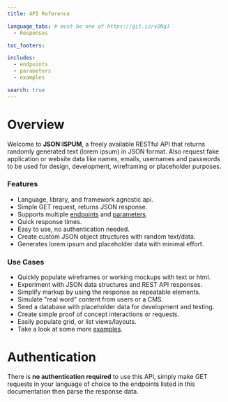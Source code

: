 ```yaml
---
title: API Reference

language_tabs: # must be one of https://git.io/vQNgJ
  - Responses

toc_footers:

includes:
  - endpoints
  - parameters
  - examples

search: true
---
```


# Overview

Welcome to <b>JSON:ISPUM</b>, a freely available RESTful API that returns randomly generated text (lorem ipsum) in JSON format. Also request fake application or website data like names, emails, usernames and passwords to be used for design, development, wireframing or placeholder purposes.

### Features

- Language, library, and framework agnostic api.
- Simple GET request, returns JSON response.
- Supports multiple <a href="#endpoints">endpoints</a> and <a href="#parameters">parameters</a>.
- Quick response times.
- Easy to use, no authentication needed.
- Create custom JSON object structures with random text/data.
- Generates lorem ipsum and placeholder data with minimal effort.

### Use Cases

- Quickly populate wireframes or working mockups with text or html.
- Experiment with JSON data structures and REST API responses.
- Simplify markup by using the response as repeatable elements.
- Simulate "real word" content from users or a CMS.
- Seed a database with placeholder data for development and testing.
- Create simple proof of concept interactions or requests.
- Easily populate grid, or list views/layouts.
- Take a look at some more <a href="#examples">examples</a>.

# Authentication

There is <b>no authentication required</b> to use this API, simply make GET requests in your language of choice to the endpoints listed in this documentation then parse the response data.
